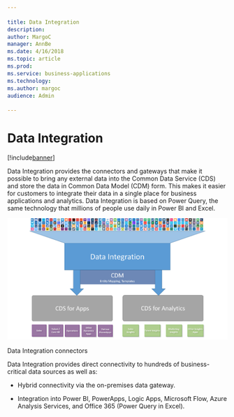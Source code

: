 ```yaml
---

title: Data Integration
description: 
author: MargoC
manager: AnnBe
ms.date: 4/16/2018
ms.topic: article
ms.prod: 
ms.service: business-applications
ms.technology: 
ms.author: margoc
audience: Admin

---
```

Data Integration
================

[!include[banner](../includes/banner.md)]




Data Integration provides the connectors and gateways that make it possible to
bring any external data into the Common Data Service (CDS) and store the data in
Common Data Model (CDM) form. This makes it easier for customers to integrate
their data in a single place for business applications and analytics. Data
Integration is based on Power Query, the same technology that millions of people
use daily in Power BI and Excel.

![Diagram showing the relationship between data connectors, CDS for Apps, and CDS for Analytics](media/index-1.png "Diagram showing the relationship between data connectors, CDS for Apps, and CDS for Analytics")
<!-- picture -->


Data Integration connectors

Data Integration provides direct connectivity to hundreds of business-critical
data sources as well as:

-   Hybrid connectivity via the on-premises data gateway.

-   Integration into Power BI, PowerApps, Logic Apps, Microsoft Flow, Azure
    Analysis Services, and Office 365 (Power Query in Excel).
